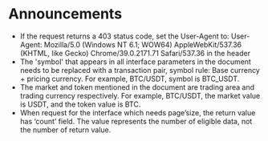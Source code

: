 # Announcements

*   If the request returns a 403 status code, set the User-Agent to: User-Agent: Mozilla/5.0 (Windows NT 6.1; WOW64) AppleWebKit/537.36 (KHTML, like Gecko) Chrome/39.0.2171.71 Safari/537.36 in the header
*   The 'symbol' that appears in all interface parameters in the document needs to be replaced with a transaction pair, symbol rule: Base currency + pricing currency. For example, BTC/USDT, symbol is BTC_USDT.
*   The market and token mentioned in the document are trading area and trading currency respectively. For example, BTC/USDT, the market value is USDT, and the token value is BTC.
*   When request for the interface which needs page’size, the return value has ‘count’ field. The value represents the number of eligible data, not the number of return value.

